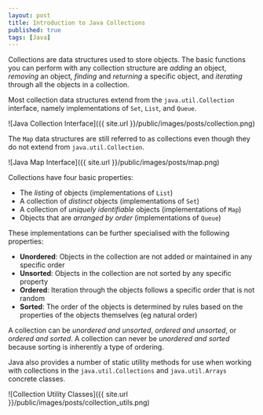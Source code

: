 ```yaml
---
layout: post
title: Introduction to Java Collections
published: true
tags: [Java]
---
```


Collections are data structures used to store objects. The basic functions you can perform with any collection structure are *adding* an object, *removing* an object, *finding* and *returning* a specific object, and *iterating* through all the objects in a collection.

Most collection data structures extend from the `java.util.Collection` interface, namely implementations of `Set`, `List`, and `Queue`.

![Java Collection Interface]({{ site.url }}/public/images/posts/collection.png)

The `Map` data structures are still referred to as collections even though they do not extend from `java.util.Collection`.

![Java Map Interface]({{ site.url }}/public/images/posts/map.png)

Collections have four basic properties:
- The *listing* of objects (implementations of `List`)
- A collection of *distinct* objects (implementations of `Set`)
- A collection of *uniquely identifiable* objects (implementations of `Map`)
- Objects that are *arranged by order* (implementations of `Queue`)

These implementations can be further specialised with the following properties:
- **Unordered**: Objects in the collection are not added or maintained in any specific order
- **Unsorted**: Objects in the collection are not sorted by any specific property
- **Ordered**: Iteration through the objects follows a specific order that is not random
- **Sorted**: The order of the objects is determined by rules based on the properties of the objects themselves (eg natural order)

A collection can be *unordered and unsorted*, *ordered and unsorted*, or *ordered and sorted*. A collection can never be *unordered and sorted* because sorting is inherently a type of ordering.

Java also provides a number of static utility methods for use when working with collections in the `java.util.Collections` and `java.util.Arrays` concrete classes.

![Collection Utility Classes]({{ site.url }}/public/images/posts/collection_utils.png)
